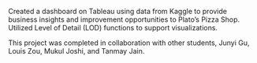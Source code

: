 Created a dashboard on Tableau using data from Kaggle to provide business insights and improvement opportunities to Plato’s Pizza Shop. Utilized Level of Detail (LOD) functions to support visualizations.

This project was completed in collaboration with other students, Junyi Gu, Louis Zou, Mukul Joshi, and Tanmay Jain.
